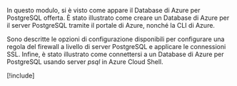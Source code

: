 In questo modulo, si è visto come appare il Database di Azure per PostgreSQL offerta. È stato illustrato come creare un Database di Azure per il server PostgreSQL tramite il portale di Azure, nonché la CLI di Azure.

Sono descritte le opzioni di configurazione disponibili per configurare una regola del firewall a livello di server PostgreSQL e applicare le connessioni SSL. Infine, è stato illustrato come connettersi a un Database di Azure per PostgreSQL usando server _psql_ in Azure Cloud Shell.

[!include[](../../../includes/azure-sandbox-cleanup.md)]
